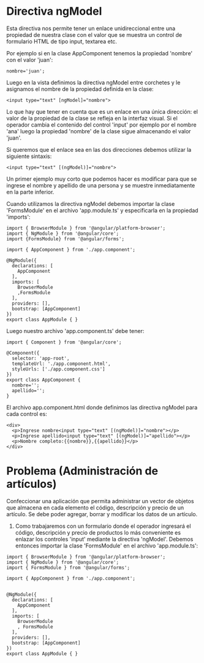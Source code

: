 # Directiva ngModel

Esta directiva nos permite tener un enlace unidireccional entre una propiedad de nuestra clase con el valor que se muestra un control de formulario HTML de tipo input, textarea etc.

Por ejemplo si en la clase AppComponent tenemos la propiedad 'nombre' con el valor 'juan':

```nombre='juan';```

Luego en la vista definimos la directiva ngModel entre corchetes y le asignamos el nombre de la propiedad definida en la clase:

```<input type="text" [ngModel]="nombre">```

Lo que hay que tener en cuenta que es un enlace en una única dirección: el valor de la propiedad de la clase se refleja en la interfaz visual. Si el operador cambia el contenido del control 'input' por ejemplo por el nombre 'ana' luego la propiedad 'nombre' de la clase sigue almacenando el valor 'juan'.

Si queremos que el enlace sea en las dos direcciones debemos utilizar la siguiente sintaxis:

```<input type="text" [(ngModel)]="nombre">```

Un primer ejemplo muy corto que podemos hacer es modificar para que se ingrese el nombre y apellido de una persona y se muestre inmediatamente en la parte inferior.

Cuando utilizamos la directiva ngModel debemos importar la clase 'FormsModule' en el archivo 'app.module.ts' y especificarla en la propiedad 'imports':

```
import { BrowserModule } from '@angular/platform-browser';
import { NgModule } from '@angular/core';
import {FormsModule} from '@angular/forms';

import { AppComponent } from './app.component';

@NgModule({
  declarations: [
    AppComponent
  ],
  imports: [
    BrowserModule
    ,FormsModule
  ],
  providers: [],
  bootstrap: [AppComponent]
})
export class AppModule { }
```
Luego nuestro archivo 'app.component.ts' debe tener:

```
import { Component } from '@angular/core';

@Component({
  selector: 'app-root',
  templateUrl: './app.component.html',
  styleUrls: ['./app.component.css']
})
export class AppComponent {
  nombre='';
  apellido='';
}
```
El archivo app.component.html donde definimos las directiva ngModel para cada control es:

```
<div>
  <p>Ingrese nombre<input type="text" [(ngModel)]="nombre"></p>
  <p>Ingrese apellido<input type="text" [(ngModel)]="apellido"></p>  
  <p>Nombre completo:{{nombre}},{{apellido}}</p>
</div>
```

# Problema (Administración de artículos)

Confeccionar una aplicación que permita administrar un vector de objetos que almacena en cada elemento el código, descripción y precio de un artículo. Se debe poder agregar, borrar y modificar los datos de un artículo.

1. Como trabajaremos con un formulario donde el operador ingresará el código, descripción y precio de productos lo más conveniente es enlazar los controles 'input' mediante la directiva 'ngModel'. Debemos entonces importar la clase 'FormsModule' en el archivo 'app.module.ts':

```
import { BrowserModule } from '@angular/platform-browser';
import { NgModule } from '@angular/core';
import { FormsModule } from '@angular/forms';

import { AppComponent } from './app.component';


@NgModule({
  declarations: [
    AppComponent
  ],
  imports: [
    BrowserModule
    , FormsModule
  ],
  providers: [],
  bootstrap: [AppComponent]
})
export class AppModule { }
```